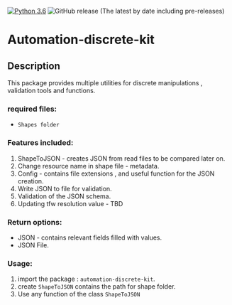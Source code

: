 [![Python 3.6](https://img.shields.io/badge/python-3.6-green.svg)](https://www.python.org/downloads/release/python-360/)
<img alt="GitHub release (The latest by date including pre-releases)" src="https://img.shields.io/github/v/release/MapColonies/automation-discrete-kit">
# Automation-discrete-kit

## Description
This package provides multiple utilities for discrete manipulations , validation tools and functions.

### required files:
- `Shapes folder`

### Features included:
1. ShapeToJSON - creates JSON from read files to be compared later on.
2. Change resource name in shape file - metadata.
3. Config - contains file extensions , and useful function for the JSON creation.
4. Write JSON to file for validation.
5. Validation of the JSON schema.
6. Updating tfw resolution value - TBD

### Return options:
 - JSON - contains relevant fields filled with values.
 - JSON File.

### Usage:
1. import the package : `automation-discrete-kit`.
2. create `ShapeToJSON` contains the path for shape folder.
3. Use any function of the class `ShapeToJSON`

